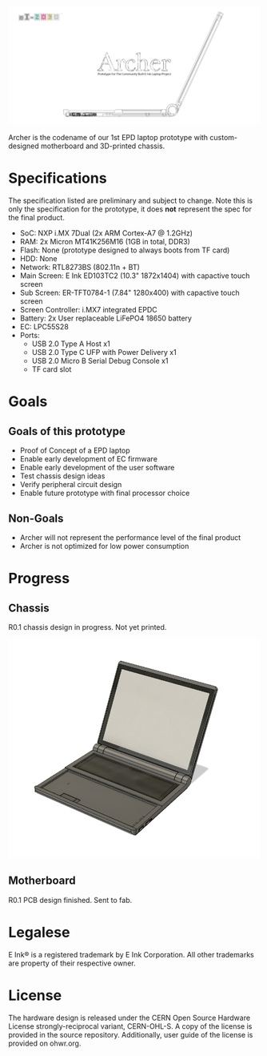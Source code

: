 ![banner](https://github.com/ei2030/Archer/raw/main/assets/banner.png)

Archer is the codename of our 1st EPD laptop prototype with custom-designed motherboard and 3D-printed chassis.

# Specifications

The specification listed are preliminary and subject to change. Note this is only the specification for the prototype, it does **not** represent the spec for the final product.

- SoC: NXP i.MX 7Dual (2x ARM Cortex-A7 @ 1.2GHz)
- RAM: 2x Micron MT41K256M16 (1GB in total, DDR3)
- Flash: None (prototype designed to always boots from TF card)
- HDD: None
- Network: RTL8273BS (802.11n + BT)
- Main Screen: E Ink ED103TC2 (10.3" 1872x1404) with capactive touch screen
- Sub Screen: ER-TFT0784-1 (7.84" 1280x400) with capactive touch screen
- Screen Controller: i.MX7 integrated EPDC
- Battery: 2x User replaceable LiFePO4 18650 battery
- EC: LPC55S28
- Ports:
  - USB 2.0 Type A Host x1
  - USB 2.0 Type C UFP with Power Delivery x1
  - USB 2.0 Micro B Serial Debug Console x1
  - TF card slot

# Goals

## Goals of this prototype

- Proof of Concept of a EPD laptop
- Enable early development of EC firmware
- Enable early development of the user software
- Test chassis design ideas
- Verify peripheral circuit design
- Enable future prototype with final processor choice

## Non-Goals

- Archer will not represent the performance level of the final product
- Archer is not optimized for low power consumption

# Progress

## Chassis

R0.1 chassis design in progress. Not yet printed.

![case-design](https://github.com/ei2030/Archer/raw/main/assets/r0p1_case_design.png)

## Motherboard

R0.1 PCB design finished. Sent to fab.

# Legalese

E Ink® is a registered trademark by E Ink Corporation. All other trademarks are property of their respective owner.

# License

The hardware design is released under the CERN Open Source Hardware License strongly-reciprocal variant, CERN-OHL-S. A copy of the license is provided in the source repository. Additionally, user guide of the license is provided on ohwr.org.
